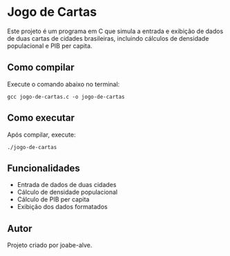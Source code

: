# Jogo de Cartas

Este projeto é um programa em C que simula a entrada e exibição de dados de duas cartas de cidades brasileiras, incluindo cálculos de densidade populacional e PIB per capita.

## Como compilar

Execute o comando abaixo no terminal:

```
gcc jogo-de-cartas.c -o jogo-de-cartas
```

## Como executar

Após compilar, execute:

```
./jogo-de-cartas
```

## Funcionalidades
- Entrada de dados de duas cidades
- Cálculo de densidade populacional
- Cálculo de PIB per capita
- Exibição dos dados formatados

## Autor
Projeto criado por joabe-alve.
